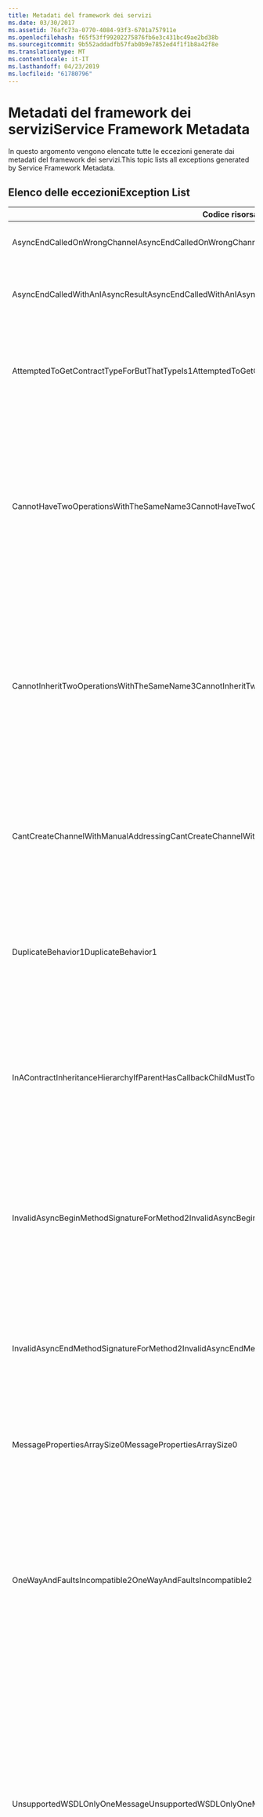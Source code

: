 ```yaml
---
title: Metadati del framework dei servizi
ms.date: 03/30/2017
ms.assetid: 76afc73a-0770-4084-93f3-6701a757911e
ms.openlocfilehash: f65f53ff99202275876fb6e3c431bc49ae2bd38b
ms.sourcegitcommit: 9b552addadfb57fab0b9e7852ed4f1f1b8a42f8e
ms.translationtype: MT
ms.contentlocale: it-IT
ms.lasthandoff: 04/23/2019
ms.locfileid: "61780796"
---
```

# <a name="service-framework-metadata"></a><span data-ttu-id="79a6e-102">Metadati del framework dei servizi</span><span class="sxs-lookup"><span data-stu-id="79a6e-102">Service Framework Metadata</span></span>
<span data-ttu-id="79a6e-103">In questo argomento vengono elencate tutte le eccezioni generate dai metadati del framework dei servizi.</span><span class="sxs-lookup"><span data-stu-id="79a6e-103">This topic lists all exceptions generated by Service Framework Metadata.</span></span>  
  
## <a name="exception-list"></a><span data-ttu-id="79a6e-104">Elenco delle eccezioni</span><span class="sxs-lookup"><span data-stu-id="79a6e-104">Exception List</span></span>  
  
|<span data-ttu-id="79a6e-105">Codice risorsa</span><span class="sxs-lookup"><span data-stu-id="79a6e-105">Resource Code</span></span>|<span data-ttu-id="79a6e-106">Stringa di risorsa</span><span class="sxs-lookup"><span data-stu-id="79a6e-106">Resource String</span></span>|  
|-------------------|---------------------|  
|<span data-ttu-id="79a6e-107">AsyncEndCalledOnWrongChannel</span><span class="sxs-lookup"><span data-stu-id="79a6e-107">AsyncEndCalledOnWrongChannel</span></span>|<span data-ttu-id="79a6e-108">Il metodo End asincrono è stato chiamato sul canale errato.</span><span class="sxs-lookup"><span data-stu-id="79a6e-108">An asynchronous End was called on the wrong channel.</span></span>|  
|<span data-ttu-id="79a6e-109">AsyncEndCalledWithAnIAsyncResult</span><span class="sxs-lookup"><span data-stu-id="79a6e-109">AsyncEndCalledWithAnIAsyncResult</span></span>|<span data-ttu-id="79a6e-110">Il metodo End asincrono è stato chiamato con un IAsyncResult di un metodo Begin diverso.</span><span class="sxs-lookup"><span data-stu-id="79a6e-110">An asynchronous End was called with an IAsyncResult from a different Begin method.</span></span>|  
|<span data-ttu-id="79a6e-111">AttemptedToGetContractTypeForButThatTypeIs1</span><span class="sxs-lookup"><span data-stu-id="79a6e-111">AttemptedToGetContractTypeForButThatTypeIs1</span></span>|<span data-ttu-id="79a6e-112">È stato eseguito un tentativo di ottenere il tipo di contratto dell'entità specificata. Tuttavia, il tipo è diverso da ServiceContract né eredita un ServiceContract.</span><span class="sxs-lookup"><span data-stu-id="79a6e-112">Attempted to get contract type for the specified.The type is not a ServiceContract and it does not inherit a ServiceContract.</span></span>|  
|<span data-ttu-id="79a6e-113">CannotHaveTwoOperationsWithTheSameName3</span><span class="sxs-lookup"><span data-stu-id="79a6e-113">CannotHaveTwoOperationsWithTheSameName3</span></span>|<span data-ttu-id="79a6e-114">Nello stesso contratto non possono essere presenti due operazioni aventi lo stesso nome.</span><span class="sxs-lookup"><span data-stu-id="79a6e-114">Cannot have two operations in the same contract with the same name.</span></span> <span data-ttu-id="79a6e-115">I metodi specificati contenuti nel tipo specificato violano questa regola.</span><span class="sxs-lookup"><span data-stu-id="79a6e-115">The specified methods in the specified type violate this rule.</span></span> <span data-ttu-id="79a6e-116">È possibile cambiare il nome di una delle operazioni modificando il nome del metodo o utilizzando la proprietà Name di OperationContractAttribute.</span><span class="sxs-lookup"><span data-stu-id="79a6e-116">Change the name of one of the operations by changing the method name or by using the Name property of OperationContractAttribute.</span></span>|  
|<span data-ttu-id="79a6e-117">CannotInheritTwoOperationsWithTheSameName3</span><span class="sxs-lookup"><span data-stu-id="79a6e-117">CannotInheritTwoOperationsWithTheSameName3</span></span>|<span data-ttu-id="79a6e-118">Impossibile ereditare due diverse operazioni aventi lo stesso nome.</span><span class="sxs-lookup"><span data-stu-id="79a6e-118">Cannot inherit two different operations with the same name.</span></span> <span data-ttu-id="79a6e-119">Le operazioni specificate appartenenti ai contratti specificati violano questa regola.</span><span class="sxs-lookup"><span data-stu-id="79a6e-119">The specified operation from the specified contracts violate this rule.</span></span> <span data-ttu-id="79a6e-120">È possibile cambiare il nome di una delle operazioni modificando il nome del metodo o utilizzando la proprietà Name di OperationContractAttribute.</span><span class="sxs-lookup"><span data-stu-id="79a6e-120">Change the name of one of the operations by changing the method name or by using the Name property of OperationContractAttribute.</span></span>|  
|<span data-ttu-id="79a6e-121">CantCreateChannelWithManualAddressing</span><span class="sxs-lookup"><span data-stu-id="79a6e-121">CantCreateChannelWithManualAddressing</span></span>|<span data-ttu-id="79a6e-122">Impossibile creare il canale per un contratto che richiede un request/reply e un'associazione che a sua volta richiede l'indirizzamento manuale ma supporta solo la comunicazione duplex.</span><span class="sxs-lookup"><span data-stu-id="79a6e-122">Cannot create a channel for a contract that requires a request/reply and a binding that requires manual addressing but only supports duplex communication.</span></span>|  
|<span data-ttu-id="79a6e-123">DuplicateBehavior1</span><span class="sxs-lookup"><span data-stu-id="79a6e-123">DuplicateBehavior1</span></span>|<span data-ttu-id="79a6e-124">Impossibile aggiungere il valore alla raccolta</span><span class="sxs-lookup"><span data-stu-id="79a6e-124">The value cannot be added to the collection.</span></span> <span data-ttu-id="79a6e-125">perché quest'ultima contiene già un elemento dello stesso tipo specificato.</span><span class="sxs-lookup"><span data-stu-id="79a6e-125">The collection already contains an item of the same specified type.</span></span> <span data-ttu-id="79a6e-126">Questa raccolta supporta solo un'istanza di ogni tipo.</span><span class="sxs-lookup"><span data-stu-id="79a6e-126">This collection only supports one instance of each type.</span></span>|  
|<span data-ttu-id="79a6e-127">InAContractInheritanceHierarchyIfParentHasCallbackChildMustToo</span><span class="sxs-lookup"><span data-stu-id="79a6e-127">InAContractInheritanceHierarchyIfParentHasCallbackChildMustToo</span></span>|<span data-ttu-id="79a6e-128">Poiché per il contratto del servizio di base specificato è stato definito un determinato tipo di contratto di callback, anche per il contratto del servizio derivato specificato occorre definire lo stesso tipo di contratto di callback o un tipo derivato.</span><span class="sxs-lookup"><span data-stu-id="79a6e-128">Because the specified base service contract has a specified callback contract, the specified derived service contract must also specify either the specified type, or a derived type as its callback contract.</span></span>|  
|<span data-ttu-id="79a6e-129">InvalidAsyncBeginMethodSignatureForMethod2</span><span class="sxs-lookup"><span data-stu-id="79a6e-129">InvalidAsyncBeginMethodSignatureForMethod2</span></span>|<span data-ttu-id="79a6e-130">Firma non valida del metodo Begin asincrono per il metodo specificato nel ServiceContract del tipo specificato.</span><span class="sxs-lookup"><span data-stu-id="79a6e-130">Invalid asynchronous Begin method signature for the specified method in the specified ServiceContract type.</span></span> <span data-ttu-id="79a6e-131">Il metodo Begin deve accettare un AsyncCallback e un oggetto come ultimi due argomenti e restituire un IAsyncResult.</span><span class="sxs-lookup"><span data-stu-id="79a6e-131">Your begin method must take an AsyncCallback and an object as the last two arguments and return an IAsyncResult.</span></span>|  
|<span data-ttu-id="79a6e-132">InvalidAsyncEndMethodSignatureForMethod2</span><span class="sxs-lookup"><span data-stu-id="79a6e-132">InvalidAsyncEndMethodSignatureForMethod2</span></span>|<span data-ttu-id="79a6e-133">Firma non valida del metodo End asincrono per il metodo specificato nel ServiceContract del tipo specificato.</span><span class="sxs-lookup"><span data-stu-id="79a6e-133">Invalid asynchronous End method signature for the specified method in the specified ServiceContract type.</span></span> <span data-ttu-id="79a6e-134">Il metodo End deve accettare un IAsyncResult come ultimo argomento.</span><span class="sxs-lookup"><span data-stu-id="79a6e-134">Your end method must take an IAsyncResult as the last argument.</span></span>|  
|<span data-ttu-id="79a6e-135">MessagePropertiesArraySize0</span><span class="sxs-lookup"><span data-stu-id="79a6e-135">MessagePropertiesArraySize0</span></span>|<span data-ttu-id="79a6e-136">La matrice passata non dispone di spazio sufficiente per contenere tutte le proprietà incluse nella raccolta.</span><span class="sxs-lookup"><span data-stu-id="79a6e-136">The array that was passed does not have enough space to hold all the properties contained by this collection.</span></span>|  
|<span data-ttu-id="79a6e-137">OneWayAndFaultsIncompatible2</span><span class="sxs-lookup"><span data-stu-id="79a6e-137">OneWayAndFaultsIncompatible2</span></span>|<span data-ttu-id="79a6e-138">Il metodo specificato nel tipo specificato è contrassegnato IsOneWay=true e dichiara uno o più attributi FaultContractAttribute.</span><span class="sxs-lookup"><span data-stu-id="79a6e-138">The specified method in the specified type is marked as IsOneWay=true and declares one or more FaultContractAttributes.</span></span> <span data-ttu-id="79a6e-139">I metodi One-way non possono dichiarare attributi FaultContractAttribute.</span><span class="sxs-lookup"><span data-stu-id="79a6e-139">One-way methods cannot declare FaultContractAttributes.</span></span> <span data-ttu-id="79a6e-140">Per risolvere il problema, impostare IsOneWay su False o rimuovere gli attributi FaultContractAttribute.</span><span class="sxs-lookup"><span data-stu-id="79a6e-140">Change IsOneWay to false or remove the FaultContractAttributes.</span></span>|  
|<span data-ttu-id="79a6e-141">UnsupportedWSDLOnlyOneMessage</span><span class="sxs-lookup"><span data-stu-id="79a6e-141">UnsupportedWSDLOnlyOneMessage</span></span>|<span data-ttu-id="79a6e-142">Web Services Description Language non supportato.</span><span class="sxs-lookup"><span data-stu-id="79a6e-142">Unsupported Web Services Description Language.</span></span> <span data-ttu-id="79a6e-143">È supportata solo una parte messaggio per i messaggi di errore.</span><span class="sxs-lookup"><span data-stu-id="79a6e-143">Only one message part is supported for fault messages.</span></span> <span data-ttu-id="79a6e-144">Il messaggio di errore fa riferimento a più di una parte del messaggio.</span><span class="sxs-lookup"><span data-stu-id="79a6e-144">This fault message refers to more than one message part.</span></span> <span data-ttu-id="79a6e-145">Se si dispone di accesso in modifica al file Web Services Description Language, è possibile risolvere il problema rimuovendo le parti del messaggio in eccesso in modo tale che il messaggio di errore faccia riferimento solo a una parte.</span><span class="sxs-lookup"><span data-stu-id="79a6e-145">If you have edit access to the Web Services Description Language file, you can fix the problem by removing the extra message parts such that fault message references just one part.</span></span>|  
|<span data-ttu-id="79a6e-146">UnsupportedWSDLTheFault</span><span class="sxs-lookup"><span data-stu-id="79a6e-146">UnsupportedWSDLTheFault</span></span>|<span data-ttu-id="79a6e-147">Web Services Description Language non supportato.</span><span class="sxs-lookup"><span data-stu-id="79a6e-147">Unsupported Web Services Description Language.</span></span> <span data-ttu-id="79a6e-148">La parte del messaggio di errore deve far riferimento a un elemento.</span><span class="sxs-lookup"><span data-stu-id="79a6e-148">The fault message part must reference an element.</span></span> <span data-ttu-id="79a6e-149">Questo messaggio di errore non fa riferimento ad alcun elemento.</span><span class="sxs-lookup"><span data-stu-id="79a6e-149">This fault message does not refer to an element.</span></span> <span data-ttu-id="79a6e-150">Se si dispone di accesso in modifica al documento Web Services Definition Language, è possibile risolvere il problema facendo riferimento a un elemento dello schema utilizzando l'attributo "element".</span><span class="sxs-lookup"><span data-stu-id="79a6e-150">If you have edit access to the Web Services Definition Language document, you can fix the problem by referencing a schema element using the 'element' attribute.</span></span>|  
|<span data-ttu-id="79a6e-151">WsdlImportErrorDependencyDetail</span><span class="sxs-lookup"><span data-stu-id="79a6e-151">WsdlImportErrorDependencyDetail</span></span>|<span data-ttu-id="79a6e-152">Errore durante l'importazione dell'entità specificata da cui dipende l'altro valore specificato.</span><span class="sxs-lookup"><span data-stu-id="79a6e-152">An error occurred while importing the specified that the other specified value is dependent on.</span></span> <span data-ttu-id="79a6e-153">Viene specificato anche il valore Xpath.</span><span class="sxs-lookup"><span data-stu-id="79a6e-153">The Xpath is also specified.</span></span>|  
|<span data-ttu-id="79a6e-154">XsdMissingRequiredAttribute1</span><span class="sxs-lookup"><span data-stu-id="79a6e-154">XsdMissingRequiredAttribute1</span></span>|<span data-ttu-id="79a6e-155">L'attributo obbligatorio specificato è mancante.</span><span class="sxs-lookup"><span data-stu-id="79a6e-155">Missing the specified required attribute.</span></span>|
